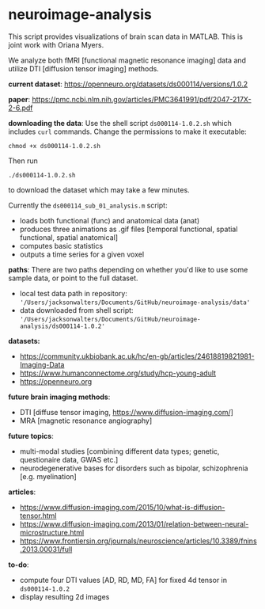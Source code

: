# neuroimage-analysis
This script provides visualizations of brain scan data in MATLAB. This is joint work with Oriana Myers.

We analyze both fMRI [functional magnetic resonance imaging] data and utilize DTI [diffusion tensor imaging] methods.

**current dataset**: https://openneuro.org/datasets/ds000114/versions/1.0.2

**paper**: https://pmc.ncbi.nlm.nih.gov/articles/PMC3641991/pdf/2047-217X-2-6.pdf

**downloading the data**: Use the shell script `ds000114-1.0.2.sh` which includes `curl` commands. Change the permissions to make it executable:

`
chmod +x ds000114-1.0.2.sh
`

Then run 

`./ds000114-1.0.2.sh`

to download the dataset which may take a few minutes.

Currently the `ds000114_sub_01_analysis.m` script:
  - loads both functional (func) and anatomical data (anat)
  - produces three animations as .gif files [temporal functional, spatial functional, spatial anatomical]
  - computes basic statistics
  - outputs a time series for a given voxel

**paths**: There are two paths depending on whether you'd like to use some sample data, or point to the full dataset.

- local test data path in repository: `'/Users/jacksonwalters/Documents/GitHub/neuroimage-analysis/data'`
- data downloaded from shell script: `'/Users/jacksonwalters/Documents/GitHub/neuroimage-analysis/ds000114-1.0.2'`

**datasets:**
- https://community.ukbiobank.ac.uk/hc/en-gb/articles/24618819821981-Imaging-Data
- https://www.humanconnectome.org/study/hcp-young-adult
- https://openneuro.org

**future brain imaging methods**:
- DTI [diffuse tensor imaging, https://www.diffusion-imaging.com/]
- MRA [magnetic resonance angiography]

**future topics**:
- multi-modal studies [combining different data types; genetic, questionaire data, GWAS etc.]
- neurodegenerative bases for disorders such as bipolar, schizophrenia [e.g. myelination]

**articles**:
- https://www.diffusion-imaging.com/2015/10/what-is-diffusion-tensor.html
- https://www.diffusion-imaging.com/2013/01/relation-between-neural-microstructure.html
- https://www.frontiersin.org/journals/neuroscience/articles/10.3389/fnins.2013.00031/full

**to-do**:
- compute four DTI values [AD, RD, MD, FA] for fixed 4d tensor in `ds000114-1.0.2`
- display resulting 2d images
